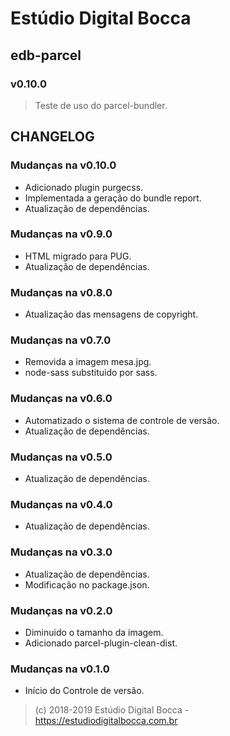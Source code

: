 # Estúdio Digital Bocca

## edb-parcel

### v0.10.0

> Teste de uso do parcel-bundler.

## CHANGELOG

### Mudanças na v0.10.0

- Adicionado plugin purgecss.
- Implementada a geração do bundle report.
- Atualização de dependências.

### Mudanças na v0.9.0

- HTML migrado para PUG.
- Atualização de dependências.

### Mudanças na v0.8.0

- Atualização das mensagens de copyright.

### Mudanças na v0.7.0

- Removida a imagem mesa.jpg.
- node-sass substituido por sass.

### Mudanças na v0.6.0

- Automatizado o sistema de controle de versão.
- Atualização de dependências.

### Mudanças na v0.5.0

- Atualização de dependências.

### Mudanças na v0.4.0

- Atualização de dependências.

### Mudanças na v0.3.0

- Atualização de dependências.
- Modificação no package.json.

### Mudanças na v0.2.0

- Diminuido o tamanho da imagem.
- Adicionado parcel-plugin-clean-dist.

### Mudanças na v0.1.0

- Início do Controle de versão.

> (c) 2018-2019 Estúdio Digital Bocca - <https://estudiodigitalbocca.com.br>
